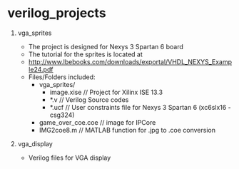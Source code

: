 verilog_projects
================

1.  vga_sprites
      * The project is designed for Nexys 3 Spartan 6 board
      * The tutorial for the sprites is located at
      *   http://www.lbebooks.com/downloads/exportal/VHDL_NEXYS_Example24.pdf
      * Files/Folders included:
        - vga_sprites/
          - image.xise        // Project for Xilinx ISE 13.3
          - *.v               // Verilog Source codes
          - *.ucf             // User constraints file for Nexys 3 Spartan 6 (xc6slx16 - csg324)
        - game_over_coe.coe   // image for IPCore
        - IMG2coe8.m          // MATLAB function for .jpg to .coe conversion

2. vga_display
	* Verilog files for VGA display
